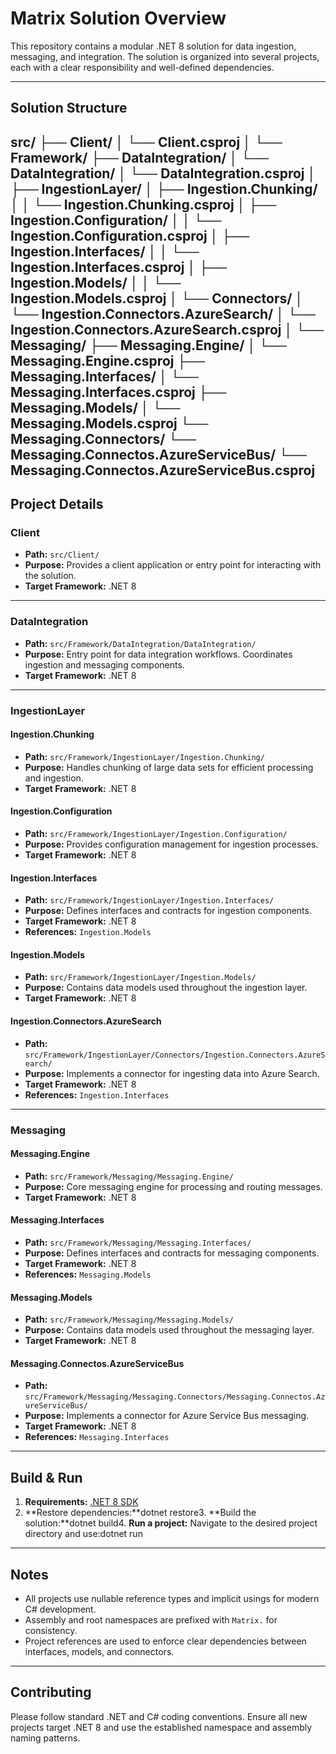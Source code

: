 ﻿# Matrix Solution Overview

This repository contains a modular .NET 8 solution for data ingestion, messaging, and integration. The solution is organized into several projects, each with a clear responsibility and well-defined dependencies.

---

## Solution Structure
src/
├── Client/
│   └── Client.csproj
│
└── Framework/
    ├── DataIntegration/
    │   └── DataIntegration/
    │       └── DataIntegration.csproj
    │
    ├── IngestionLayer/
    │   ├── Ingestion.Chunking/
    │   │   └── Ingestion.Chunking.csproj
    │   ├── Ingestion.Configuration/
    │   │   └── Ingestion.Configuration.csproj
    │   ├── Ingestion.Interfaces/
    │   │   └── Ingestion.Interfaces.csproj
    │   ├── Ingestion.Models/
    │   │   └── Ingestion.Models.csproj
    │   └── Connectors/
    │       └── Ingestion.Connectors.AzureSearch/
    │           └── Ingestion.Connectors.AzureSearch.csproj
    │
    └── Messaging/
        ├── Messaging.Engine/
        │   └── Messaging.Engine.csproj
        ├── Messaging.Interfaces/
        │   └── Messaging.Interfaces.csproj
        ├── Messaging.Models/
        │   └── Messaging.Models.csproj
        └── Messaging.Connectors/
            └── Messaging.Connectos.AzureServiceBus/
                └── Messaging.Connectos.AzureServiceBus.csproj
---

## Project Details

### Client

- **Path:** `src/Client/`
- **Purpose:** Provides a client application or entry point for interacting with the solution.
- **Target Framework:** .NET 8

---

### DataIntegration

- **Path:** `src/Framework/DataIntegration/DataIntegration/`
- **Purpose:** Entry point for data integration workflows. Coordinates ingestion and messaging components.
- **Target Framework:** .NET 8

---

### IngestionLayer

#### Ingestion.Chunking

- **Path:** `src/Framework/IngestionLayer/Ingestion.Chunking/`
- **Purpose:** Handles chunking of large data sets for efficient processing and ingestion.
- **Target Framework:** .NET 8

#### Ingestion.Configuration

- **Path:** `src/Framework/IngestionLayer/Ingestion.Configuration/`
- **Purpose:** Provides configuration management for ingestion processes.
- **Target Framework:** .NET 8

#### Ingestion.Interfaces

- **Path:** `src/Framework/IngestionLayer/Ingestion.Interfaces/`
- **Purpose:** Defines interfaces and contracts for ingestion components.
- **Target Framework:** .NET 8
- **References:** `Ingestion.Models`

#### Ingestion.Models

- **Path:** `src/Framework/IngestionLayer/Ingestion.Models/`
- **Purpose:** Contains data models used throughout the ingestion layer.
- **Target Framework:** .NET 8

#### Ingestion.Connectors.AzureSearch

- **Path:** `src/Framework/IngestionLayer/Connectors/Ingestion.Connectors.AzureSearch/`
- **Purpose:** Implements a connector for ingesting data into Azure Search.
- **Target Framework:** .NET 8
- **References:** `Ingestion.Interfaces`

---

### Messaging

#### Messaging.Engine

- **Path:** `src/Framework/Messaging/Messaging.Engine/`
- **Purpose:** Core messaging engine for processing and routing messages.
- **Target Framework:** .NET 8

#### Messaging.Interfaces

- **Path:** `src/Framework/Messaging/Messaging.Interfaces/`
- **Purpose:** Defines interfaces and contracts for messaging components.
- **Target Framework:** .NET 8
- **References:** `Messaging.Models`

#### Messaging.Models

- **Path:** `src/Framework/Messaging/Messaging.Models/`
- **Purpose:** Contains data models used throughout the messaging layer.
- **Target Framework:** .NET 8

#### Messaging.Connectos.AzureServiceBus

- **Path:** `src/Framework/Messaging/Messaging.Connectors/Messaging.Connectos.AzureServiceBus/`
- **Purpose:** Implements a connector for Azure Service Bus messaging.
- **Target Framework:** .NET 8
- **References:** `Messaging.Interfaces`

---

## Build & Run

1. **Requirements:** [.NET 8 SDK](https://dotnet.microsoft.com/download/dotnet/8.0)
2. **Restore dependencies:**dotnet restore3. **Build the solution:**dotnet build4. **Run a project:**
   Navigate to the desired project directory and use:dotnet run
---

## Notes

- All projects use nullable reference types and implicit usings for modern C# development.
- Assembly and root namespaces are prefixed with `Matrix.` for consistency.
- Project references are used to enforce clear dependencies between interfaces, models, and connectors.

---

## Contributing

Please follow standard .NET and C# coding conventions. Ensure all new projects target .NET 8 and use the established namespace and assembly naming patterns.
